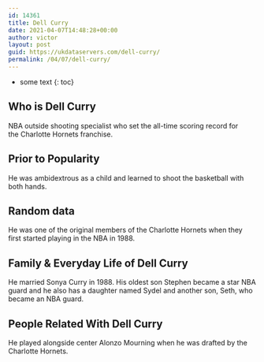 ```yaml
---
id: 14361
title: Dell Curry
date: 2021-04-07T14:48:28+00:00
author: victor
layout: post
guid: https://ukdataservers.com/dell-curry/
permalink: /04/07/dell-curry/
---
```


* some text
{: toc}


## Who is Dell Curry



NBA outside shooting specialist who set the all-time scoring record for the Charlotte Hornets franchise.

                
                
                
## Prior to Popularity



He was ambidextrous as a child and learned to shoot the basketball with both hands.

                
                
                
## Random data



He was one of the original members of the Charlotte Hornets when they first started playing in the NBA in 1988.

                
                
                
## Family & Everyday Life of Dell Curry



He married Sonya Curry in 1988. His oldest son Stephen became a star NBA guard and he also has a daughter named Sydel and another son, Seth, who became an NBA guard.

                
                
                
## People Related With Dell Curry



He played alongside center Alonzo Mourning when he was drafted by the Charlotte Hornets.

                
              
            
          
          
          